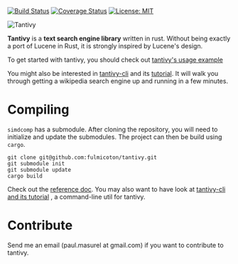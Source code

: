 [![Build Status](https://travis-ci.org/fulmicoton/tantivy.svg?branch=master)](https://travis-ci.org/fulmicoton/tantivy)
[![Coverage Status](https://coveralls.io/repos/github/fulmicoton/tantivy/badge.svg?branch=master)](https://coveralls.io/github/fulmicoton/tantivy?branch=master)
[![License: MIT](https://img.shields.io/badge/License-MIT-yellow.svg)](https://opensource.org/licenses/MIT)



![Tantivy](http://fulmicoton.com/tantivy.png#hash)

**Tantivy** is a **text search engine library** written in rust.
Without being exactly a port of Lucene in Rust, it is strongly inspired by Lucene's design.


To get started with tantivy, you should check out [tantivy's usage example](http://fulmicoton.com/tantivy-examples/simple_search.html)

You might also be interested in [tantivy-cli](https://github.com/fulmicoton/tantivy-cli) and its [tutorial](https://github.com/fulmicoton/tantivy-cli).
It will walk you through getting a wikipedia search engine up and running in a few minutes.


# Compiling 

`simdcomp` has a submodule.
After cloning the repository, you will need to initialize and update
the submodules. The project can then be build using `cargo`.

    git clone git@github.com:fulmicoton/tantivy.git
    git submodule init
    git submodule update
    cargo build


Check out the [reference doc](http://fulmicoton.com/tantivy/tantivy/index.html).
You may also want to have look at [tantivy-cli and its tutorial](https://github.com/fulmicoton/tantivy-cli) , a command-line util for tantivy.


# Contribute

Send me an email (paul.masurel at gmail.com) if you want to contribute to tantivy. 
